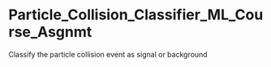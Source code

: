 # Particle_Collision_Classifier_ML_Course_Asgnmt
Classify the particle collision event as signal or background
